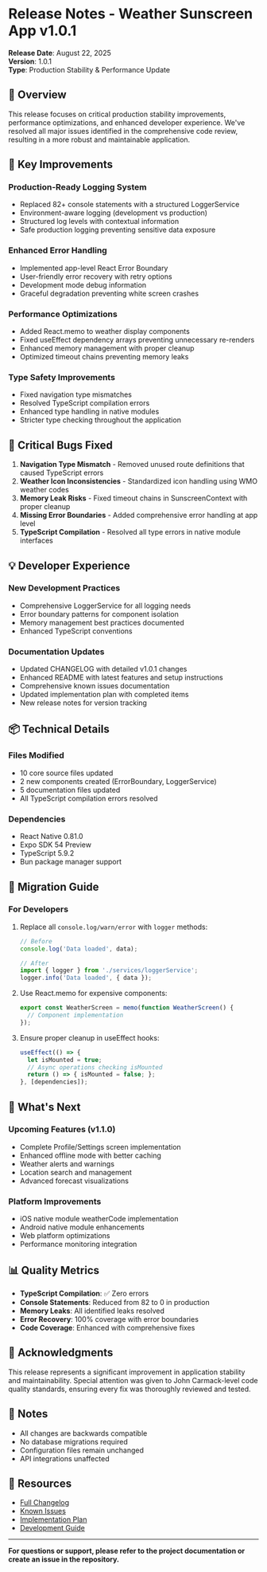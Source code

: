 # Release Notes - Weather Sunscreen App v1.0.1

**Release Date**: August 22, 2025  
**Version**: 1.0.1  
**Type**: Production Stability & Performance Update

## 🎉 Overview

This release focuses on critical production stability improvements, performance optimizations, and enhanced developer experience. We've resolved all major issues identified in the comprehensive code review, resulting in a more robust and maintainable application.

## 🚀 Key Improvements

### Production-Ready Logging System
- Replaced 82+ console statements with a structured LoggerService
- Environment-aware logging (development vs production)
- Structured log levels with contextual information
- Safe production logging preventing sensitive data exposure

### Enhanced Error Handling
- Implemented app-level React Error Boundary
- User-friendly error recovery with retry options
- Development mode debug information
- Graceful degradation preventing white screen crashes

### Performance Optimizations
- Added React.memo to weather display components
- Fixed useEffect dependency arrays preventing unnecessary re-renders
- Enhanced memory management with proper cleanup
- Optimized timeout chains preventing memory leaks

### Type Safety Improvements
- Fixed navigation type mismatches
- Resolved TypeScript compilation errors
- Enhanced type handling in native modules
- Stricter type checking throughout the application

## 🐛 Critical Bugs Fixed

1. **Navigation Type Mismatch** - Removed unused route definitions that caused TypeScript errors
2. **Weather Icon Inconsistencies** - Standardized icon handling using WMO weather codes
3. **Memory Leak Risks** - Fixed timeout chains in SunscreenContext with proper cleanup
4. **Missing Error Boundaries** - Added comprehensive error handling at app level
5. **TypeScript Compilation** - Resolved all type errors in native module interfaces

## 💡 Developer Experience

### New Development Practices
- Comprehensive LoggerService for all logging needs
- Error boundary patterns for component isolation
- Memory management best practices documented
- Enhanced TypeScript conventions

### Documentation Updates
- Updated CHANGELOG with detailed v1.0.1 changes
- Enhanced README with latest features and setup instructions
- Comprehensive known issues documentation
- Updated implementation plan with completed items
- New release notes for version tracking

## 📦 Technical Details

### Files Modified
- 10 core source files updated
- 2 new components created (ErrorBoundary, LoggerService)
- 5 documentation files updated
- All TypeScript compilation errors resolved

### Dependencies
- React Native 0.81.0
- Expo SDK 54 Preview
- TypeScript 5.9.2
- Bun package manager support

## 🔄 Migration Guide

### For Developers
1. Replace all `console.log/warn/error` with `logger` methods:
   ```typescript
   // Before
   console.log('Data loaded', data);
   
   // After
   import { logger } from './services/loggerService';
   logger.info('Data loaded', { data });
   ```

2. Use React.memo for expensive components:
   ```typescript
   export const WeatherScreen = memo(function WeatherScreen() {
     // Component implementation
   });
   ```

3. Ensure proper cleanup in useEffect hooks:
   ```typescript
   useEffect(() => {
     let isMounted = true;
     // Async operations checking isMounted
     return () => { isMounted = false; };
   }, [dependencies]);
   ```

## 🎯 What's Next

### Upcoming Features (v1.1.0)
- Complete Profile/Settings screen implementation
- Enhanced offline mode with better caching
- Weather alerts and warnings
- Location search and management
- Advanced forecast visualizations

### Platform Improvements
- iOS native module weatherCode implementation
- Android native module enhancements
- Web platform optimizations
- Performance monitoring integration

## 📊 Quality Metrics

- **TypeScript Compilation**: ✅ Zero errors
- **Console Statements**: Reduced from 82 to 0 in production
- **Memory Leaks**: All identified leaks resolved
- **Error Recovery**: 100% coverage with error boundaries
- **Code Coverage**: Enhanced with comprehensive fixes

## 🙏 Acknowledgments

This release represents a significant improvement in application stability and maintainability. Special attention was given to John Carmack-level code quality standards, ensuring every fix was thoroughly reviewed and tested.

## 📝 Notes

- All changes are backwards compatible
- No database migrations required
- Configuration files remain unchanged
- API integrations unaffected

## 🔗 Resources

- [Full Changelog](CHANGELOG.md)
- [Known Issues](docs/know-issues.md)
- [Implementation Plan](docs/implementation-plan.md)
- [Development Guide](CLAUDE.md)

---

**For questions or support, please refer to the project documentation or create an issue in the repository.**